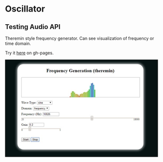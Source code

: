 # Oscillator
## Testing Audio API

Theremin style frequency generator. Can see visualization of frequency or time domain.

Try it [here](http://ryunp.github.io/oscillator/) on gh-pages.

![preview](preview.jpg)